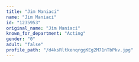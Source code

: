 ```yaml
---
title: "Jim Maniaci"
name: "Jim Maniaci"
id: "1235953"
original_name: "Jim Maniaci"
known_for_department: "Acting"
gender: "0"
adult: "false"
profile_path: "/d4ksRltkenqrggKEg2M71nTbPkv.jpg"
---
```

